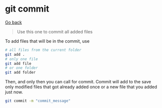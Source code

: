 # git commit

[Go back](..)

> Use this one to commit all added files
 
To add files that will be in the commit, use

```bash
# all files from the current folder
git add .
# only one file
git add file
# or one folder
git add folder
```

Then, and only then you can call for commit. Commit will
add to the save only modified files that got already
added once or a new file that you added just now.

```bash
git commit -m "commit_message"
```